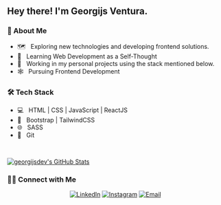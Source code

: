 <h2> Hey there! I'm Georgijs Ventura.</h2>

<h3> 👱 About Me </h3>

- 🗺️ &nbsp; Exploring new technologies and developing frontend solutions.
- 🌱 &nbsp; Learning Web Development as a Self-Thought
- 💼 &nbsp; Working in my personal projects using the stack mentioned below.
- 🕸️ &nbsp; Pursuing Frontend Development

<h3>🛠 Tech Stack</h3>

- 💻 &nbsp; HTML | CSS | JavaScript | ReactJS
- 🎨 &nbsp; Bootstrap | TailwindCSS
- 🌐 &nbsp; SASS
- 🔧 &nbsp; Git

<br/>

[![georgijsdev's GitHub Stats](https://github-readme-stats.vercel.app/api?username=georgijsdev&show_icons=true)](https://github.com/georgijsdev)

<h3> 🤝🏻 Connect with Me </h3>

<p align="center">
<a href="https://www.linkedin.com/in/germans-ventura/"><img alt="LinkedIn" src="https://image.flaticon.com/icons/svg/1384/1384088.svg"></a>
<a href="https://www.instagram.com/georgijs.dev/"><img alt="Instagram" src="https://image.flaticon.com/icons/svg/1384/1384031.svg"></a>
<a href="mailto:ventura55g@gmail.com"><img alt="Email" src="https://image.flaticon.com/icons/svg/2991/2991151.svg"></a>
